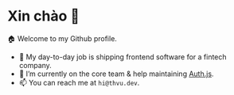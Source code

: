 
# Xin chào 👋

:house: Welcome to my Github profile.
- 💼 My day-to-day job is shipping frontend software for a fintech company.
- 🔭 I’m currently on the core team & help maintaining [Auth.js](https://authjs.dev/).
- 📫 You can reach me at `hi@thvu.dev`.


<!--
**ThangHuuVu/ThangHuuVu** is a ✨ _special_ ✨ repository because its `README.md` (this file) appears on your GitHub profile.

Here are some ideas to get you started:

- 🔭 I’m currently working on ...
- 🌱 I’m currently learning ...
- 👯 I’m looking to collaborate on ...
- 🤔 I’m looking for help with ...
- 💬 Ask me about ...
- 📫 How to reach me: ...
- 😄 Pronouns: ...
- ⚡ Fun fact: ...
-->
